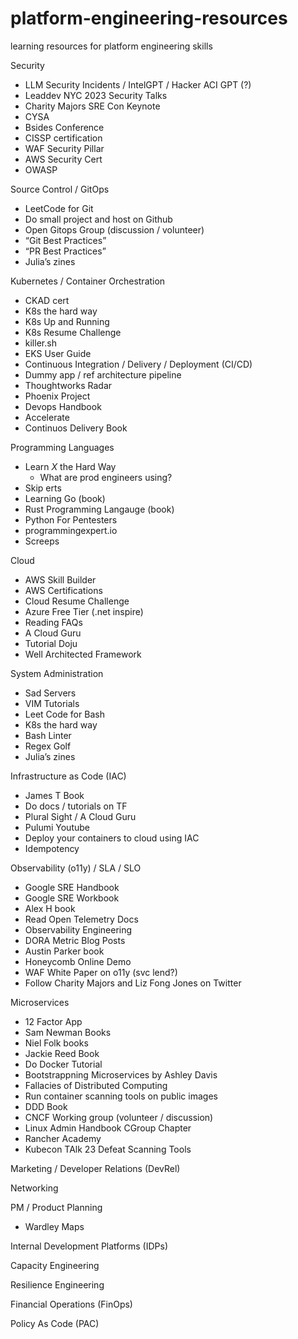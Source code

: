 # platform-engineering-resources
learning resources for platform engineering skills

Security
* LLM Security Incidents / IntelGPT / Hacker ACI GPT (?)
* Leaddev NYC 2023 Security Talks
* Charity Majors SRE Con Keynote
* CYSA
* Bsides Conference
* CISSP certification
* WAF Security Pillar
* AWS Security Cert
* OWASP

Source Control / GitOps
* LeetCode for Git
* Do small project and host on Github
* Open Gitops Group (discussion / volunteer)
* “Git Best Practices”
* “PR Best Practices”
* Julia’s zines

Kubernetes / Container Orchestration
* CKAD cert
* K8s the hard way
* K8s Up and Running
* K8s Resume Challenge
* killer.sh
* EKS User Guide
* Continuous Integration / Delivery / Deployment (CI/CD)
* Dummy app / ref architecture pipeline
* Thoughtworks Radar
* Phoenix Project
* Devops Handbook
* Accelerate
* Continuos Delivery Book

Programming Languages
* Learn _X_ the Hard Way
    * What are prod engineers using?
* Skip erts
* Learning Go (book)
* Rust Programming Langauge (book)
* Python For Pentesters
* programmingexpert.io
* Screeps

Cloud
* AWS Skill Builder
* AWS Certifications
* Cloud Resume Challenge
* Azure Free Tier (.net inspire)
* Reading FAQs
* A Cloud Guru
* Tutorial Doju
* Well Architected Framework

System Administration
* Sad Servers
* VIM Tutorials
* Leet Code for Bash
* K8s the hard way
* Bash Linter
* Regex Golf
* Julia’s zines

Infrastructure as Code (IAC)
* James T Book
* Do docs / tutorials on TF
* Plural Sight / A Cloud Guru
* Pulumi Youtube
* Deploy your containers to cloud using IAC
* Idempotency

Observability (o11y) / SLA / SLO
* Google SRE Handbook
* Google SRE Workbook
* Alex H book
* Read Open Telemetry Docs
* Observability Engineering
* DORA Metric Blog Posts
* Austin Parker book
* Honeycomb Online Demo
* WAF White Paper on o11y (svc lend?)
* Follow Charity Majors and Liz Fong Jones on Twitter

Microservices
* 12 Factor App
* Sam Newman Books
* Niel Folk books
* Jackie Reed Book
* Do Docker Tutorial
* Bootstrappning Microservices by Ashley Davis
* Fallacies of Distributed Computing
* Run container scanning tools on public images
* DDD Book
* CNCF Working group (volunteer / discussion)
* Linux Admin Handbook CGroup Chapter
* Rancher Academy
* Kubecon TAlk 23 Defeat Scanning Tools

Marketing / Developer Relations (DevRel)

Networking

PM / Product Planning
* Wardley Maps

Internal Development Platforms (IDPs)

Capacity Engineering

Resilience Engineering

Financial Operations (FinOps)

Policy As Code (PAC)


